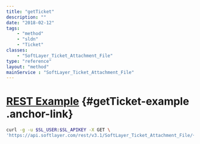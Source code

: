 ```yaml
---
title: "getTicket"
description: ""
date: "2018-02-12"
tags:
    - "method"
    - "sldn"
    - "Ticket"
classes:
    - "SoftLayer_Ticket_Attachment_File"
type: "reference"
layout: "method"
mainService : "SoftLayer_Ticket_Attachment_File"
---
```


# [REST Example](#getTicket-example) <a href="/article/rest/"><i class="fas fa-question"></i></a> {#getTicket-example .anchor-link} 
```bash
curl -g -u $SL_USER:$SL_APIKEY -X GET \
'https://api.softlayer.com/rest/v3.1/SoftLayer_Ticket_Attachment_File/{SoftLayer_Ticket_Attachment_FileID}/getTicket'
```
